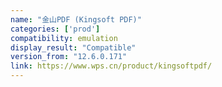 ```yaml
---
name: "金山PDF (Kingsoft PDF)"
categories: ['prod']
compatibility: emulation
display_result: "Compatible"
version_from: "12.6.0.171"
link: https://www.wps.cn/product/kingsoftpdf/
---
```

